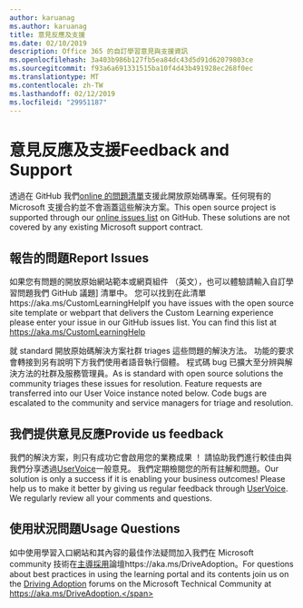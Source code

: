 ```yaml
---
author: karuanag
ms.author: karuanag
title: 意見反應及支援
ms.date: 02/10/2019
description: Office 365 的自訂學習意見與支援資訊
ms.openlocfilehash: 3a403b986b127fb5ea84dc43d5d91d62079803ce
ms.sourcegitcommit: f93a6a691331515ba10f4d43b491928ec268f0ec
ms.translationtype: MT
ms.contentlocale: zh-TW
ms.lasthandoff: 02/12/2019
ms.locfileid: "29951187"
---
```

# <a name="feedback-and-support"></a><span data-ttu-id="dbe35-103">意見反應及支援</span><span class="sxs-lookup"><span data-stu-id="dbe35-103">Feedback and Support</span></span>

<span data-ttu-id="dbe35-p101">透過在 GitHub 我們[online 的問題清單](https://aka.ms/CustomLearningHelp)支援此開放原始碼專案。任何現有的 Microsoft 支援合約並不會涵蓋這些解決方案。</span><span class="sxs-lookup"><span data-stu-id="dbe35-p101">This open source project is supported through our [online issues list](https://aka.ms/CustomLearningHelp) on GitHub. These solutions are not covered by any existing Microsoft support contract.</span></span>  

## <a name="report-issues"></a><span data-ttu-id="dbe35-106">報告的問題</span><span class="sxs-lookup"><span data-stu-id="dbe35-106">Report Issues</span></span>

<span data-ttu-id="dbe35-p102">如果您有問題的開放原始網站範本或網頁組件 （英文），也可以體驗請輸入自訂學習問題我們 GitHub 議題] 清單中。 您可以找到在此清單https://aka.ms/CustomLearningHelp</span><span class="sxs-lookup"><span data-stu-id="dbe35-p102">If you have issues with the open source site template or webpart that delivers the Custom Learning experience please enter your issue in our GitHub issues list.  You can find this list at https://aka.ms/CustomLearningHelp</span></span>  

<span data-ttu-id="dbe35-p103">就 standard 開放原始碼解決方案社群 triages 這些問題的解決方法。 功能的要求會轉接到另有說明下方我們使用者語音執行個體。 程式碼 bug 已擴大至分辨與解決方法的社群及服務管理員。</span><span class="sxs-lookup"><span data-stu-id="dbe35-p103">As is standard with open source solutions the community triages these issues for resolution.  Feature requests are transferred into our User Voice instance noted below.  Code bugs are escalated to the community and service managers for triage and resolution.</span></span>  

## <a name="provide-us-feedback"></a><span data-ttu-id="dbe35-112">我們提供意見反應</span><span class="sxs-lookup"><span data-stu-id="dbe35-112">Provide us feedback</span></span>

<span data-ttu-id="dbe35-p104">我們的解決方案，則只有成功它會啟用您的業務成果 ！ 請協助我們進行較佳由與我們分享透過[UserVoice](https://microsoftteams.uservoice.com/forums/913429-learning-solutions)一般意見。 我們定期檢閱您的所有註解和問題。</span><span class="sxs-lookup"><span data-stu-id="dbe35-p104">Our solution is only a success if it is enabling your business outcomes!  Please help us to make it better by giving us regular feedback through  [UserVoice](https://microsoftteams.uservoice.com/forums/913429-learning-solutions).  We regularly review all your comments and questions.</span></span>

## <a name="usage-questions"></a><span data-ttu-id="dbe35-116">使用狀況問題</span><span class="sxs-lookup"><span data-stu-id="dbe35-116">Usage Questions</span></span>

<span data-ttu-id="dbe35-117">如中使用學習入口網站和其內容的最佳作法疑問加入我們在 Microsoft community 技術在[主導採用](https://aka.ms/DriveAdoption)論壇https://aka.ms/DriveAdoption。</span><span class="sxs-lookup"><span data-stu-id="dbe35-117">For questions about best practices in using the learning portal and its contents join us on the [Driving Adoption](https://aka.ms/DriveAdoption) forums on the Microsoft Technical Community at https://aka.ms/DriveAdoption.</span></span> 

